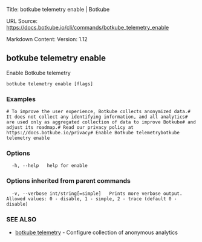 Title: botkube telemetry enable | Botkube

URL Source: https://docs.botkube.io/cli/commands/botkube_telemetry_enable

Markdown Content:
Version: 1.12

botkube telemetry enable[​](#botkube-telemetry-enable "Direct link to botkube telemetry enable")
------------------------------------------------------------------------------------------------

Enable Botkube telemetry

```
botkube telemetry enable [flags]
```

### Examples[​](#examples "Direct link to Examples")

```
# To improve the user experience, Botkube collects anonymized data.# It does not collect any identifying information, and all analytics# are used only as aggregated collection of data to improve Botkube# and adjust its roadmap.# Read our privacy policy at https://docs.botkube.io/privacy# Enable Botkube telemetrybotkube telemetry enable
```

### Options[​](#options "Direct link to Options")

```
  -h, --help   help for enable
```

### Options inherited from parent commands[​](#options-inherited-from-parent-commands "Direct link to Options inherited from parent commands")

```
  -v, --verbose int/string[=simple]   Prints more verbose output. Allowed values: 0 - disable, 1 - simple, 2 - trace (default 0 - disable)
```

### SEE ALSO[​](#see-also "Direct link to SEE ALSO")

*   [botkube telemetry](https://docs.botkube.io/cli/commands/botkube_telemetry) - Configure collection of anonymous analytics
